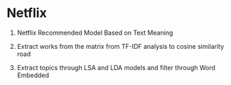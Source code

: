 # Netflix

1. Netflix Recommended Model Based on Text Meaning

2. Extract works from the matrix from TF-IDF analysis to cosine similarity road

3. Extract topics through LSA and LDA models and filter through Word Embedded
